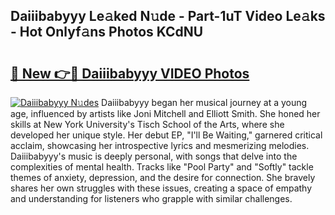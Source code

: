## Daiiibabyyy Le𝚊ked N𝚞de - Part-1uT Video Le𝚊ks - Hot Onlyf𝚊ns Photos KCdNU

# <h2><a href="http://ab43002.deff.icu/?id=Daiiibabyyy">🔗 New 👉🔴 Daiiibabyyy VIDEO Photos</a></h2>

[![Daiiibabyyy N𝚞des](https://i.imgur.com/rIISA9y.gif)](http://ab43002.deff.icu/?id=Daiiibabyyy)
Daiiibabyyy began her musical journey at a young age, influenced by artists like Joni Mitchell and Elliott Smith. She honed her skills at New York University's Tisch School of the Arts, where she developed her unique style. Her debut EP, "I'll Be Waiting," garnered critical acclaim, showcasing her introspective lyrics and mesmerizing melodies. Daiiibabyyy's music is deeply personal, with songs that delve into the complexities of mental health. Tracks like "Pool Party" and "Softly" tackle themes of anxiety, depression, and the desire for connection. She bravely shares her own struggles with these issues, creating a space of empathy and understanding for listeners who grapple with similar challenges.
